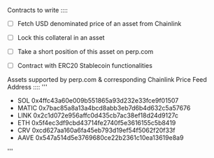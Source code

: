 Contracts to write ::::

- [ ] Fetch USD denominated price of an asset from Chainlink
- [ ] Lock this collateral in an asset
- [ ] Take a short position of this asset on perp.com
- [ ] Contract with ERC20 Stablecoin functionalities


Assets supported by perp.com & corresponding Chainlink Price Feed Address ::::
'''
- SOL          0x4ffc43a60e009b551865a93d232e33fce9f01507
- MATIC        0x7bac85a8a13a4bcd8abb3eb7d6b4d632c5a57676
- LINK         0x2c1d072e956affc0d435cb7ac38ef18d24d9127c
- ETH          0x5f4ec3df9cbd43714fe2740f5e3616155c5b8419
- CRV          0xcd627aa160a6fa45eb793d19ef54f5062f20f33f
- AAVE         0x547a514d5e3769680ce22b2361c10ea13619e8a9

'''